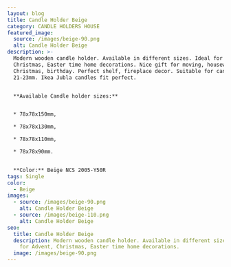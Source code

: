 ```yaml
---
layout: blog
title: Candle Holder Beige
category: CANDLE HOLDERS HOUSE
featured_image:
  source: /images/beige-90.png
  alt: Candle Holder Beige
description: >-
  Modern wooden candle holder. Available in different sizes. Ideal for Advent,
  Christmas, Easter time home decorations. Nice gift for moving, housewarming,
  Christmas, birthday. Perfect shelf, fireplace decor. Suitable for candles diam
  21-23mm. Ikea Jubla candles fit perfect.


  **Available Candle holder sizes:**


  * 78x78x150mm,

  * 78x78x130mm,

  * 78x78x110mm,

  * 78x78x90mm.


  **Color:** Beige NCS 2005-Y50R
tags: Single
color:
  - Beige
images:
  - source: /images/beige-90.png
    alt: Candle Holder Beige
  - source: /images/beige-110.png
    alt: Candle Holder Beige
seo:
  title: Candle Holder Beige
  description: Modern wooden candle holder. Available in different sizes. Ideal
    for Advent, Christmas, Easter time home decorations.
  image: /images/beige-90.png
---
```

